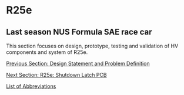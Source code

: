 # R25e

## Last season NUS Formula SAE race car
This section focuses on design, prototype, testing and validation of HV components and system of R25e.  

[Previous Section: Design Statement and Problem Definition](../design-statement-and-problem-definition.md)

[Next Section: R25e: Shutdown Latch PCB](shutdown-latch.md)  

[List of Abbreviations](list-of-abbrev.md)